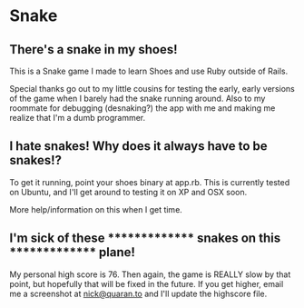 # Snake



## There's a snake in my shoes!

This is a Snake game I made to learn Shoes and use Ruby outside of Rails. 

Special thanks go out to my little cousins for testing the early, early versions
of the game when I barely had the snake running around. Also to my roommate for 
debugging (desnaking?) the app with me and making me realize that I'm a dumb
programmer.

## I hate snakes! Why does it always have to be snakes!?

To get it running, point your shoes binary at app.rb. This is currently tested
on Ubuntu, and I'll get around to testing it on XP and OSX soon.

More help/information on this when I get time.

## I'm sick of these ************* snakes on this ************* plane!

My personal high score is 76. Then again, the game is REALLY slow by that point,
but hopefully that will be fixed in the future. If you get higher, email me a
screenshot at nick@quaran.to and I'll update the highscore file.

